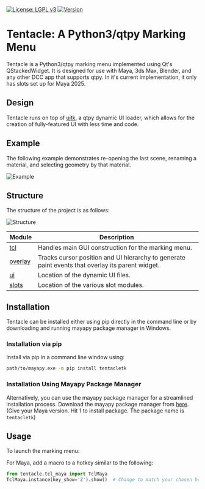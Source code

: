 [![License: LGPL v3](https://img.shields.io/badge/License-LGPL%20v3-blue.svg)](https://www.gnu.org/licenses/lgpl-3.0.en.html)
[![Version](https://img.shields.io/badge/Version-0.9.34-blue.svg)](https://pypi.org/project/tentacletk/)

# Tentacle: A Python3/qtpy Marking Menu

Tentacle is a Python3/qtpy marking menu implemented using Qt's QStackedWidget. It is designed for use with Maya, 3ds Max, Blender, and any other DCC app that supports qtpy.  In it's current implementation, it only has slots set up for Maya 2025.

## Design

Tentacle runs on top of [uitk](https://github.com/m3trik/uitk.git), a qtpy dynamic UI loader, which allows for the creation of fully-featured UI with less time and code.

## Example

The following example demonstrates re-opening the last scene, renaming a material, and selecting geometry by that material.

![Example](https://raw.githubusercontent.com/m3trik/tentacle/master/docs/toolkit_demo.gif)

## Structure

The structure of the project is as follows:

![Structure](https://raw.githubusercontent.com/m3trik/tentacle/master/docs/UML_diagram.jpg)

| Module        | Description   |
| ------------- | ------------- |
| [tcl](https://github.com/m3trik/uitk/blob/main/tentacle/tcl.py)         | Handles main GUI construction for the marking menu. |
| [overlay](https://github.com/m3trik/uitk/blob/main/tentacle/overlay.py) | Tracks cursor position and UI hierarchy to generate paint events that overlay its parent widget. |
| [ui](https://github.com/m3trik/uitk/blob/main/tentacle/events.py)       | Location of the dynamic UI files. |
| [slots](https://github.com/m3trik/uitk/blob/main/tentacle/slots)        | Location of the various slot modules. |

## Installation

Tentacle can be installed either using pip directly in the command line or by downloading and running mayapy package manager in Windows.

### Installation via pip

Install via pip in a command line window using:

```bash
path/to/mayapy.exe -m pip install tentacletk
```

### Installation Using Mayapy Package Manager

Alternatively, you can use the mayapy package manager for a streamlined installation process. 
Download the mayapy package manager from [here](https://github.com/m3trik/windows-shell-scripting/blob/master/mayapy-package-manager.bat). (Give your Maya version. Hit 1 to install package. The package name is `tentacletk`)

## Usage

To launch the marking menu:

For Maya, add a macro to a hotkey similar to the following:

```python
from tentacle.tcl_maya import TclMaya
TclMaya.instance(key_show='Z').show()  # Change to match your chosen hotkey.
```
